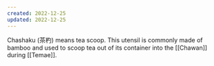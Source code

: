 ```yaml
---
created: 2022-12-25
updated: 2022-12-25
---
```

Chashaku (茶杓) means tea scoop. This utensil is commonly made of bamboo and used to scoop tea out of its container into the [[Chawan]] during [[Temae]].

